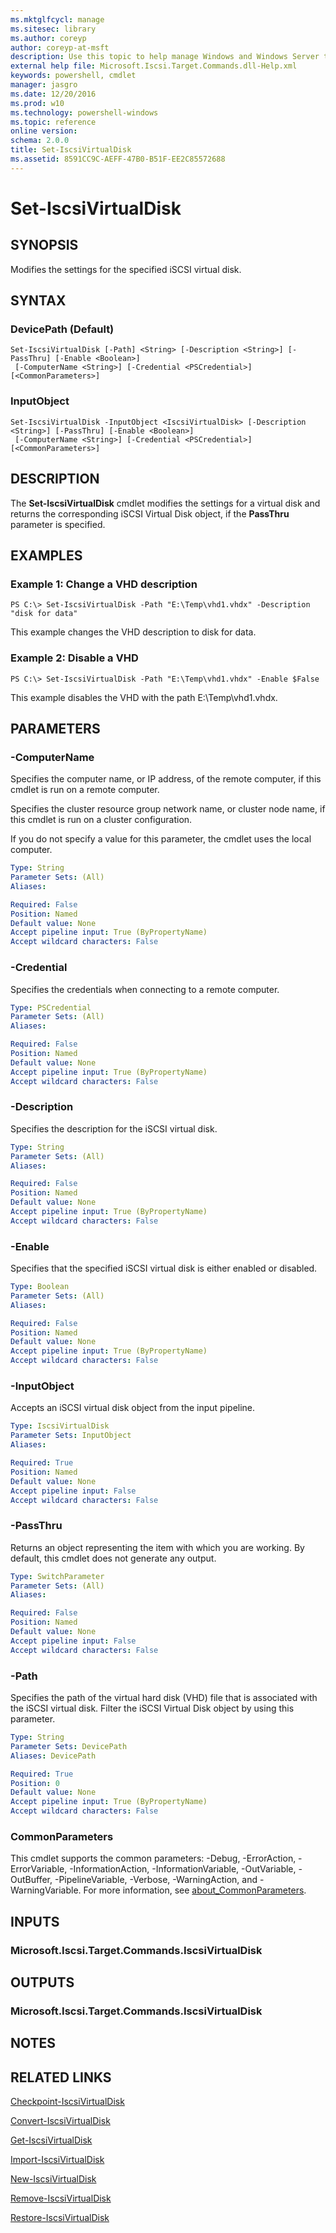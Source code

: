 ```yaml
---
ms.mktglfcycl: manage
ms.sitesec: library
ms.author: coreyp
author: coreyp-at-msft
description: Use this topic to help manage Windows and Windows Server technologies with Windows PowerShell.
external help file: Microsoft.Iscsi.Target.Commands.dll-Help.xml
keywords: powershell, cmdlet
manager: jasgro
ms.date: 12/20/2016
ms.prod: w10
ms.technology: powershell-windows
ms.topic: reference
online version: 
schema: 2.0.0
title: Set-IscsiVirtualDisk
ms.assetid: 8591CC9C-AEFF-47B0-B51F-EE2C85572688
---
```


# Set-IscsiVirtualDisk

## SYNOPSIS
Modifies the settings for the specified iSCSI virtual disk.

## SYNTAX

### DevicePath (Default)
```
Set-IscsiVirtualDisk [-Path] <String> [-Description <String>] [-PassThru] [-Enable <Boolean>]
 [-ComputerName <String>] [-Credential <PSCredential>] [<CommonParameters>]
```

### InputObject
```
Set-IscsiVirtualDisk -InputObject <IscsiVirtualDisk> [-Description <String>] [-PassThru] [-Enable <Boolean>]
 [-ComputerName <String>] [-Credential <PSCredential>] [<CommonParameters>]
```

## DESCRIPTION
The **Set-IscsiVirtualDisk** cmdlet modifies the settings for a virtual disk and returns the corresponding iSCSI Virtual Disk object, if the **PassThru** parameter is specified.

## EXAMPLES

### Example 1: Change a VHD description
```
PS C:\> Set-IscsiVirtualDisk -Path "E:\Temp\vhd1.vhdx" -Description "disk for data"
```

This example changes the VHD description to disk for data.

### Example 2: Disable a VHD
```
PS C:\> Set-IscsiVirtualDisk -Path "E:\Temp\vhd1.vhdx" -Enable $False
```

This example disables the VHD with the path E:\Temp\vhd1.vhdx.

## PARAMETERS

### -ComputerName
Specifies the computer name, or IP address, of the remote computer, if this cmdlet is run on a remote computer.

Specifies the cluster resource group network name, or cluster node name, if this cmdlet is run on a cluster configuration.

If you do not specify a value for this parameter, the cmdlet uses the local computer.

```yaml
Type: String
Parameter Sets: (All)
Aliases: 

Required: False
Position: Named
Default value: None
Accept pipeline input: True (ByPropertyName)
Accept wildcard characters: False
```

### -Credential
Specifies the credentials when connecting to a remote computer.

```yaml
Type: PSCredential
Parameter Sets: (All)
Aliases: 

Required: False
Position: Named
Default value: None
Accept pipeline input: True (ByPropertyName)
Accept wildcard characters: False
```

### -Description
Specifies the description for the iSCSI virtual disk.

```yaml
Type: String
Parameter Sets: (All)
Aliases: 

Required: False
Position: Named
Default value: None
Accept pipeline input: True (ByPropertyName)
Accept wildcard characters: False
```

### -Enable
Specifies that the specified iSCSI virtual disk is either enabled or disabled.

```yaml
Type: Boolean
Parameter Sets: (All)
Aliases: 

Required: False
Position: Named
Default value: None
Accept pipeline input: True (ByPropertyName)
Accept wildcard characters: False
```

### -InputObject
Accepts an iSCSI virtual disk object from the input pipeline.

```yaml
Type: IscsiVirtualDisk
Parameter Sets: InputObject
Aliases: 

Required: True
Position: Named
Default value: None
Accept pipeline input: False
Accept wildcard characters: False
```

### -PassThru
Returns an object representing the item with which you are working.
By default, this cmdlet does not generate any output.

```yaml
Type: SwitchParameter
Parameter Sets: (All)
Aliases: 

Required: False
Position: Named
Default value: None
Accept pipeline input: False
Accept wildcard characters: False
```

### -Path
Specifies the path of the virtual hard disk (VHD) file that is associated with the iSCSI virtual disk.
Filter the iSCSI Virtual Disk object by using this parameter.

```yaml
Type: String
Parameter Sets: DevicePath
Aliases: DevicePath

Required: True
Position: 0
Default value: None
Accept pipeline input: True (ByPropertyName)
Accept wildcard characters: False
```

### CommonParameters
This cmdlet supports the common parameters: -Debug, -ErrorAction, -ErrorVariable, -InformationAction, -InformationVariable, -OutVariable, -OutBuffer, -PipelineVariable, -Verbose, -WarningAction, and -WarningVariable. For more information, see [about_CommonParameters](http://go.microsoft.com/fwlink/?LinkID=113216).

## INPUTS

### Microsoft.Iscsi.Target.Commands.IscsiVirtualDisk

## OUTPUTS

### Microsoft.Iscsi.Target.Commands.IscsiVirtualDisk

## NOTES

## RELATED LINKS

[Checkpoint-IscsiVirtualDisk](./checkpoint-iscsivirtualdisk.md)

[Convert-IscsiVirtualDisk](./convert-iscsivirtualdisk.md)

[Get-IscsiVirtualDisk](./get-iscsivirtualdisk.md)

[Import-IscsiVirtualDisk](./import-iscsivirtualdisk.md)

[New-IscsiVirtualDisk](./new-iscsivirtualdisk.md)

[Remove-IscsiVirtualDisk](./remove-iscsivirtualdisk.md)

[Restore-IscsiVirtualDisk](./restore-iscsivirtualdisk.md)


